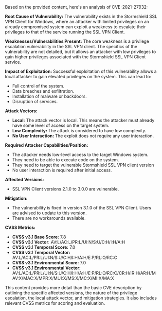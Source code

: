 Based on the provided content, here's an analysis of CVE-2021-27932:

**Root Cause of Vulnerability:**
The vulnerability exists in the Stormshield SSL VPN Client for Windows, where an attacker with limited privileges on an already compromised system can exploit a weakness to escalate their privileges to that of the service running the SSL VPN Client.

**Weaknesses/Vulnerabilities Present:**
The core weakness is a privilege escalation vulnerability in the SSL VPN client.  The specifics of the vulnerability are not detailed, but it allows an attacker with low privileges to gain higher privileges associated with the Stormshield SSL VPN Client service.

**Impact of Exploitation:**
Successful exploitation of this vulnerability allows a local attacker to gain elevated privileges on the system. This can lead to:
*   Full control of the system.
*   Data breaches and exfiltration.
*   Installation of malware or backdoors.
*   Disruption of services.

**Attack Vectors:**
*   **Local:** The attack vector is local. This means the attacker must already have some level of access on the target system.
*   **Low Complexity:** The attack is considered to have low complexity.
*   **No User Interaction:** The exploit does not require any user interaction.

**Required Attacker Capabilities/Position:**
*   The attacker needs low-level access to the target Windows system.
*   They need to be able to execute code on the system.
*   They need to target the vulnerable Stormshield SSL VPN client version
*   No user interaction is required after initial access.

**Affected Versions:**
* SSL VPN Client versions 2.1.0 to 3.0.0 are vulnerable.

**Mitigation:**
*   The vulnerability is fixed in version 3.1.0 of the SSL VPN Client. Users are advised to update to this version.
*   There are no workarounds available.

**CVSS Metrics:**

*   **CVSS v3.1 Base Score:** 7.8
*   **CVSS v3.1 Vector:** AV:L/AC:L/PR:L/UI:N/S:U/C:H/I:H/A:H
*   **CVSS v3.1 Temporal Score:** 7.0
*   **CVSS v3.1 Temporal Vector:** AV:L/AC:L/PR:L/UI:N/S:U/C:H/I:H/A:H/E:P/RL:O/RC:C
*   **CVSS v3.1 Environmental Score:** 7.0
*  **CVSS v3.1 Environmental Vector:** AV:L/AC:L/PR:L/UI:N/S:U/C:H/I:H/A:H/E:P/RL:O/RC:C/CR:H/IR:H/AR:H/MAV:X/MAC:X/MPR:X/MUI:X/MS:X/MC:X/MI:X/MA:X

This content provides more detail than the basic CVE description by outlining the specific affected versions, the nature of the privilege escalation, the local attack vector, and mitigation strategies. It also includes relevant CVSS metrics for scoring and evaluation.